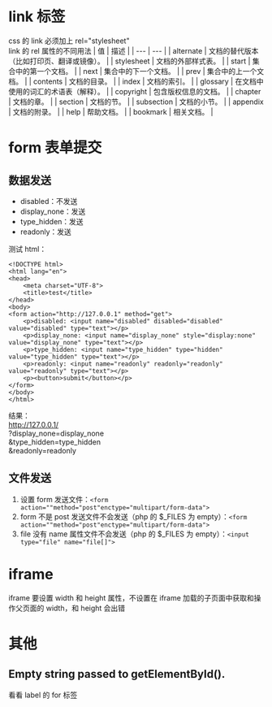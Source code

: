 # link 标签

css 的 link 必须加上 rel="stylesheet"  
link 的 rel 属性的不同用法
| 值 | 描述 |
\| --- \| --- \|
| alternate | 文档的替代版本（比如打印页、翻译或镜像）。 |
| stylesheet | 文档的外部样式表。 |
| start | 集合中的第一个文档。 |
| next | 集合中的下一个文档。 |
| prev | 集合中的上一个文档。 |
| contents | 文档的目录。 |
| index | 文档的索引。 |
| glossary | 在文档中使用的词汇的术语表（解释）。 |
| copyright | 包含版权信息的文档。 |
| chapter | 文档的章。 |
| section | 文档的节。 |
| subsection | 文档的小节。 |
| appendix | 文档的附录。 |
| help | 帮助文档。 |
| bookmark | 相关文档。 |

# form 表单提交

## 数据发送

-   disabled：不发送  
-   display_none：发送  
-   type_hidden：发送  
-   readonly：发送  

测试 html：

    <!DOCTYPE html>
    <html lang="en">
    <head>
    	<meta charset="UTF-8">
    	<title>test</title>
    </head>
    <body>
    <form action="http://127.0.0.1" method="get">
    	<p>disabled: <input name="disabled" disabled="disabled" value="disabled" type="text"></p>
    	<p>display_none: <input name="display_none" style="display:none" value="display_none" type="text"></p>
    	<p>type_hidden: <input name="type_hidden" type="hidden" value="type_hidden" type="text"></p>
    	<p>readonly: <input name="readonly" readonly="readonly" value="readonly" type="text"></p>
    	<p><button>submit</button></p>
    </form>
    </body>
    </html>

结果：  
<http://127.0.0.1/>  
?display_none=display_none  
&type_hidden=type_hidden  
&readonly=readonly  

## 文件发送

1.  设置 form 发送文件：`<form action=""method="post"enctype="multipart/form-data">`
2.  form 不是 post 发送文件不会发送（php 的 $\_FILES 为 empty）：`<form action=""method="post"enctype="multipart/form-data">`
3.  file 没有 name 属性文件不会发送（php 的 $\_FILES 为 empty）：`<input type="file" name="file[]">`

# iframe

iframe 要设置 width 和 height 属性，不设置在 iframe 加载的子页面中获取和操作父页面的 width，和 height 会出错

# 其他

## Empty string passed to getElementById().

看看 label 的 for 标签
